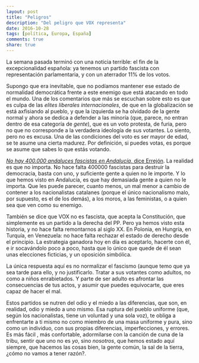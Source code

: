 ```yaml
---
layout: post
title: "Peligros"
description: "Del peligro que VOX representa"
date: 2016-10-28
tags: [política, Europa, España]
comments: true
share: true
---
```


La semana pasada terminó con una noticia terrible: el fin de la excepcionalidad
española: ya tenemos un partido fascista con representación parlamentaria, y
con un aterrador 11% de los votos.

Supongo que era inevitable, que no podíamos mantener ese estado de normalidad
democrática frente a este enemigo que está atacando en todo el mundo. Una de
los comentarios que más se escuchan sobre esto es que es culpa de las *elites
liberales internacionales*, de que en la globalización se está axfisiando al
pueblo, y que la izquierda se ha olvidado de la gente normal y ahora se dedica
a defender a las minoría (que, parece, no entran dentro de esa categoría de
*gente*), que es un voto protesta, de furia, pero no que no corresponde a la
verdadera ideología de sus votantes. Lo siento, pero no es excusa. Una de las
condiciones del voto es ser mayor de edad, se te asume una cierta madurez. Por
definición, si puedes votas, es porque se asume que sabes lo que estás votando.

[*No hay 400.000 andaluces fascistas en Andalucía*, dice
Errejón](https://elpais.com/ccaa/2018/12/05/madrid/1544008146_838166.html).
La realidad es que no importa. No hace falta 400000 fascistas para
destruir la democracia, basta con uno, y suficiente gente a quien
no le importe. Y lo que hemos visto en Andalucía, es que hay
demasiada gente a quien no le importa. Que les puede parecer, cuanto
menos, un mal menor a cambio de contener a los nacionalistas
catalanes (porque el único nacionalismo malo, por supuesto, es el
de los demás),  a los moros, a las feministas, o a quien sea que
ven como su enemigo.

También se dice que VOX no es fascista, que acepta la Constitución,
que simplemente es un partido a la derecha del PP. Pero ya hemos
visto esta historia, y no hace falta remontarnos al siglo XX. En
Polonia, en Hungría, en Turquía, en Venezuela: no hace falta rechazar
el estado de derecho desde el principio. La estrategia ganadora hoy
en día es aceptarlo, hacerte con él, e ir socavándolo poco a poco,
hasta que lo único que quede de él sean unas elecciones ficticias,
y un oposición simbólica.

La única respuesta aquí es no normalizar el fascismo (aunque temo
  que ya sea tarde para ello, y no justificarlo. Tratar a sus
  votantes como adultos, no como a niños enrabietados. Y parte de
  ser adulto es afrontar las consecuencias de tus actos, y asumir
  que puedes equivocarte, que eres capaz de hacer el mal.

Estos partidos se nutren del odio y el miedo a las diferencias, que
son, en realidad, odio y miedo a uno mismo. Esa ruptura del pueblo
uniforme (que, según los nacionalistas, tiene un voluntad y una sola
  voz), te obliga a enfrentarte a ti mismo no como
  miembro de una masa uniforme y pura, sino como un individuo, con
  sus propias diferencias, imperfecciones, y errores. Es más fácil
, más confortable, adormilarse con la canción de cuna de la tribu,
sentir que uno no es *yo*, sino *nosotros*, que hemos estado aquí
siempre, que hacemos las cosas bien, la gente común, la sal de la
tierra, ¿cómo no vamos a tener razón?.
